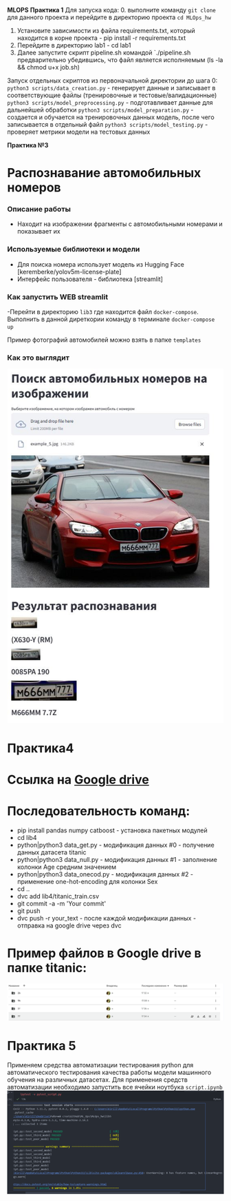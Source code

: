 **MLOPS**
**Практика 1**
Для запуска кода: 0. выполните команду `git clone` для данного проекта и перейдите в директорию проекта `cd MLOps_hw`
1. Установите зависимости из файла requirements.txt, который находится в корне проекта - pip install -r requirements.txt
2. Перейдите в директорию lab1 - cd lab1
3. Далее запустите скрипт pipeline.sh командой `./pipeline.sh предварительно убедившись, что файл является исполняемым (ls -la && chmod u+x job.sh)

Запуск отдельных скриптов из первоначальной директории до шага 0:
`python3 scripts/data_creation.py` - генерирует данные и записывает в соответствующие файлы (тренировочные и тестовые/валидационные)
`python3 scripts/model_preprocessing.py` - подготавливает данные для дальнейшей обработки
`python3 scripts/model_preparation.py` - создается и обучается на тренировочных данных модель, после чего записывается в отдельный файл
`python3 scripts/model_testing.py` - проверяет метрики модели на тестовых данных

**Практика №3**
# Распознавание автомобильных номеров
### Описание работы
- Находит на изображении фрагменты с автомобильными номерами и показывает их
### Используемые библиотеки и модели
- Для поиска номера использует модель из Hugging Face [keremberke/yolov5m-license-plate]
- Интерфейс пользователя - библиотека [streamlit]

### Как запустить WEB streamlit
-Перейти в директорию `lib3` где находится файл `docker-compose`. Выполнить в данной диреткории команду в терминале `docker-compose up`

Пример фотографий автомобилей можно взять в папке `templates`
### Как это выглядит
![screen1](https://github.com/kcherenkovv/MLOps_hw/blob/main/lib3_1/example/scr1.jpg)

# **Практика4**
# Ссылка на [Google drive](https://drive.google.com/drive/folders/1mshc98OEjB9_lGSBtbdzVHKMIibFXhv-?usp=sharing)
# **Последовательность команд:**

- pip install pandas numpy catboost - установка пакетных модулей
- cd lib4
- python|python3 data_get.py - модификация данных #0 - получение данных датасета titanic
- python|python3 data_null.py - модификация данных #1 - заполнение колонки Age средним значением
- python|python3 data_onecod.py - модификация данных #2 - применение one-hot-encoding для колонки Sex
- cd ..
- dvc add lib4/titanic_train.csv
- git commit -a -m 'Your commit'
- git push
- dvc push -r your_text - после каждой модификации данных - отправка на google drive через dvc
# Пример файлов в Google drive в папке titanic:
![screen1](https://github.com/kcherenkovv/MLOps_hw/blob/main/lib4/screen/screendrive.png)

# **Практика 5**
Применяем средства автоматизации тестирования python для автоматического тестирования качества работы модели машинного обучения на различных датасетах.
Для применения средств автоматизации необходимо запустить все ячейки ноутбука `script.ipynb`
![screen1](https://github.com/kcherenkovv/MLOps_hw/blob/main/lib5/image/Снимок%20экрана%202024-05-29%20152836.png)
